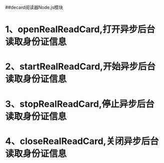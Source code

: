 ##decard阅读器Node.js模块
# 1、openRealReadCard,打开异步后台读取身份证信息
# 2、startRealReadCard,开始异步后台读取身份证信息
# 3、stopRealReadCard,停止异步后台读取身份证信息
# 4、closeRealReadCard,关闭异步后台读取身份证信息